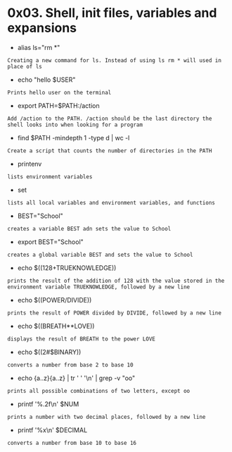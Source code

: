 # 0x03. Shell, init files, variables and expansions

* alias ls="rm *" 

```Creating a new command for ls. Instead of using ls rm * will used in place of ls```

* echo "hello $USER"

```Prints hello user on the terminal```

* export PATH=$PATH:/action

```Add /action to the PATH. /action should be the last directory the shell looks into when looking for a program```

* find $PATH -mindepth 1 -type d | wc -l

```Create a script that counts the number of directories in the PATH```

* printenv

```lists environment variables```

* set 

```lists all local variables and environment variables, and functions```

* BEST="School"

```creates a variable BEST adn sets the value to School```

* export BEST="School"

```creates a global variable BEST and sets the value to School```

* echo $((128+TRUEKNOWLEDGE))

```prints the result of the addition of 128 with the value stored in the environment variable TRUEKNOWLEDGE, followed by a new line```

* echo $((POWER/DIVIDE))

```prints the result of POWER divided by DIVIDE, followed by a new line```

* echo $((BREATH**LOVE))

```displays the result of BREATH to the power LOVE```

* echo $((2#$BINARY))

```converts a number from base 2 to base 10```

* echo {a..z}{a..z} | tr ' ' '\n' | grep -v "oo"

```prints all possible combinations of two letters, except oo```

* printf '%.2f\n' $NUM

```prints a number with two decimal places, followed by a new line```

* printf '%x\n' $DECIMAL

```converts a number from base 10 to base 16```
